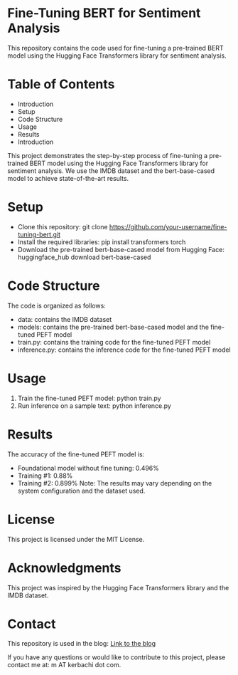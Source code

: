 # Fine-Tuning BERT for Sentiment Analysis
This repository contains the code used for fine-tuning a pre-trained BERT model using the Hugging Face Transformers library for sentiment analysis.

# Table of Contents
* Introduction
* Setup
* Code Structure
* Usage
* Results
* Introduction

This project demonstrates the step-by-step process of fine-tuning a pre-trained BERT model using the Hugging Face Transformers library for sentiment analysis. We use the IMDB dataset and the bert-base-cased model to achieve state-of-the-art results.

# Setup
* Clone this repository: git clone https://github.com/your-username/fine-tuning-bert.git
* Install the required libraries: pip install transformers torch
* Download the pre-trained bert-base-cased model from Hugging Face: huggingface_hub download bert-base-cased

# Code Structure
The code is organized as follows:

* data: contains the IMDB dataset
* models: contains the pre-trained bert-base-cased model and the fine-tuned PEFT model
* train.py: contains the training code for the fine-tuned PEFT model
* inference.py: contains the inference code for the fine-tuned PEFT model

# Usage
1. Train the fine-tuned PEFT model: python train.py
2. Run inference on a sample text: python inference.py

# Results
The accuracy of the fine-tuned PEFT model is:

* Foundational model without fine tuning: 0.496%
* Training #1: 0.88%
* Training #2: 0.899%
Note: The results may vary depending on the system configuration and the dataset used.

# License
This project is licensed under the MIT License.

# Acknowledgments
This project was inspired by the Hugging Face Transformers library and the IMDB dataset.

# Contact
This repository is used in the blog: [Link to the blog](https://www.linkedin.com/pulse/mastering-fine-tuning-llm-models-effortlessly-hugging-kerbachi-xcnhe/?trackingId=l%2FiXDFzgQOi3ulfK8GsRmw%3D%3D)

If you have any questions or would like to contribute to this project, please contact me at: m AT kerbachi dot com.
